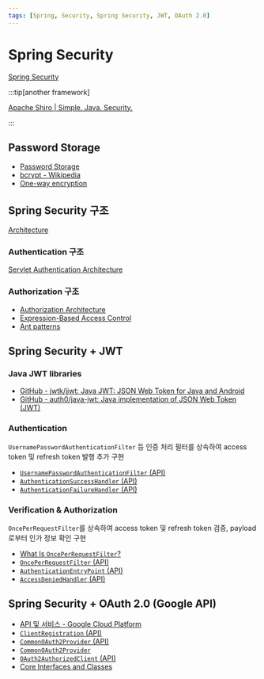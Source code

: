 ```yaml
---
tags: [Spring, Security, Spring Security, JWT, OAuth 2.0]
---
```


# Spring Security

[Spring Security](https://docs.spring.io/spring-security/reference/index.html)

:::tip[another framework]

[Apache Shiro | Simple. Java. Security.](https://shiro.apache.org/)

:::

## Password Storage

- [Password Storage](https://docs.spring.io/spring-security/reference/features/authentication/password-storage.html#authentication-password-storage)
- [bcrypt - Wikipedia](https://en.wikipedia.org/wiki/Bcrypt)
- [One-way encryption](https://en.citizendium.org/wiki/One-way_encryption)

## Spring Security 구조

[Architecture](https://docs.spring.io/spring-security/reference/servlet/architecture.html#servlet-security-filters)

### Authentication 구조

[Servlet Authentication Architecture](https://docs.spring.io/spring-security/reference/servlet/authentication/architecture.html)

### Authorization 구조

- [Authorization Architecture](https://docs.spring.io/spring-security/reference/servlet/authorization/architecture.html)
- [Expression-Based Access Control](https://docs.spring.io/spring-security/reference/servlet/authorization/expression-based.html)
- [Ant patterns](https://ant.apache.org/manual/dirtasks.html#patterns)

## Spring Security + JWT

### Java JWT libraries

- [GitHub - jwtk/jjwt: Java JWT: JSON Web Token for Java and Android](https://github.com/jwtk/jjwt)
- [GitHub - auth0/java-jwt: Java implementation of JSON Web Token (JWT)](https://github.com/auth0/java-jwt)

### Authentication

`UsernamePasswordAuthenticationFilter` 등 인증 처리 필터를 상속하여 access token 및 refresh token 발행 추가 구현

- [`UsernamePasswordAuthenticationFilter` (API)](https://docs.spring.io/spring-security/site/docs/current/api/org/springframework/security/web/authentication/UsernamePasswordAuthenticationFilter.html)
- [`AuthenticationSuccessHandler` (API)](https://docs.spring.io/spring-security/site/docs/current/api/org/springframework/security/web/authentication/AuthenticationSuccessHandler.html)
- [`AuthenticationFailureHandler` (API)](https://docs.spring.io/spring-security/site/docs/current/api/org/springframework/security/web/authentication/AuthenticationFailureHandler.html)

### Verification & Authorization

`OncePerRequestFilter`를 상속하여 access token 및 refresh token 검증, payload로부터 인가 정보 확인 구현

- [What Is `OncePerRequestFilter`?](https://www.baeldung.com/spring-onceperrequestfilter)
- [`OncePerRequestFilter` (API)](https://docs.spring.io/spring-framework/docs/current/javadoc-api/org/springframework/web/filter/OncePerRequestFilter.html)
- [`AuthenticationEntryPoint` (API)](https://docs.spring.io/spring-security/site/docs/current/api/org/springframework/security/web/AuthenticationEntryPoint.html)
- [`AccessDeniedHandler` (API)](https://docs.spring.io/spring-security/site/docs/current/api/org/springframework/security/web/access/AccessDeniedHandler.html)

## Spring Security + OAuth 2.0 (Google API)

- [API 및 서비스 - Google Cloud Platform](https://console.cloud.google.com/apis)
- [`ClientRegistration` (API)](https://docs.spring.io/spring-security/site/docs/current/api/org/springframework/security/oauth2/client/registration/ClientRegistration.html)
- [`CommonOAuth2Provider` (API)](https://docs.spring.io/spring-security/site/docs/current/api/org/springframework/security/config/oauth2/client/CommonOAuth2Provider.html)
- [`CommonOAuth2Provider`](https://docs.spring.io/spring-security/reference/servlet/oauth2/login/core.html#oauth2login-common-oauth2-provider)
- [`OAuth2AuthorizedClient` (API)](https://docs.spring.io/spring-security/site/docs/current/api/org/springframework/security/oauth2/client/OAuth2AuthorizedClient.html)
- [Core Interfaces and Classes](https://docs.spring.io/spring-security/reference/servlet/oauth2/client/core.html)
